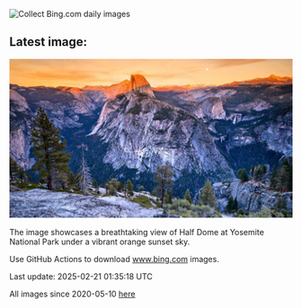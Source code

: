 ![Collect Bing.com daily images](https://github.com/counter2015/bing-daily-images/workflows/Collect%20Bing.com%20daily%20images/badge.svg)
## Latest image:
![](images/AdamsYosemite.jpg)

The image showcases a breathtaking view of Half Dome at Yosemite National Park under a vibrant orange sunset sky.

Use GitHub Actions to download www.bing.com images.

Last update: 2025-02-21 01:35:18 UTC

All images since 2020-05-10 [here](https://github.com/counter2015/bing-daily-images/tree/master/images)
